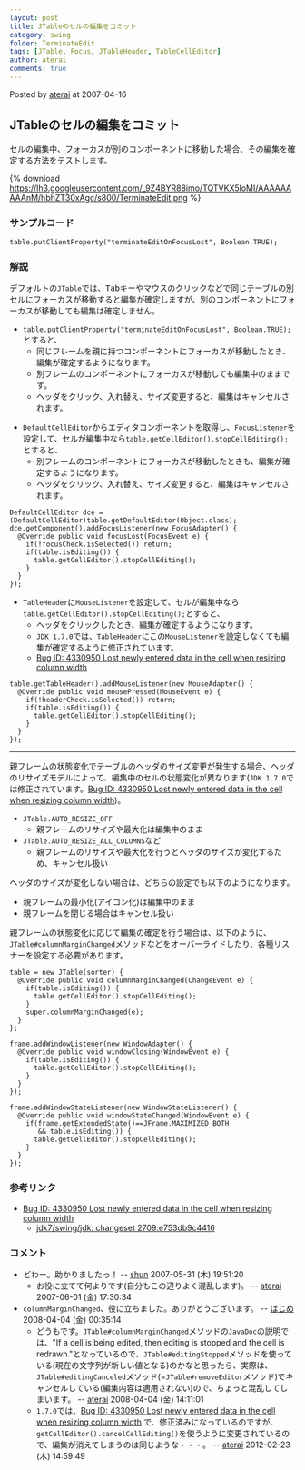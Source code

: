 ```yaml
---
layout: post
title: JTableのセルの編集をコミット
category: swing
folder: TerminateEdit
tags: [JTable, Focus, JTableHeader, TableCellEditor]
author: aterai
comments: true
---
```


Posted by [aterai](http://terai.xrea.jp/aterai.html) at 2007-04-16

## JTableのセルの編集をコミット
セルの編集中、フォーカスが別のコンポーネントに移動した場合、その編集を確定する方法をテストします。


{% download https://lh3.googleusercontent.com/_9Z4BYR88imo/TQTVKX5loMI/AAAAAAAAAnM/hbhZT30xAgc/s800/TerminateEdit.png %}

### サンプルコード
<pre class="prettyprint"><code>table.putClientProperty("terminateEditOnFocusLost", Boolean.TRUE);
</code></pre>

### 解説
デフォルトの`JTable`では、<kbd>Tab</kbd>キーやマウスのクリックなどで同じテーブルの別セルにフォーカスが移動すると編集が確定しますが、別のコンポーネントにフォーカスが移動しても編集は確定しません。

- `table.putClientProperty("terminateEditOnFocusLost", Boolean.TRUE);`とすると、
    - 同じフレームを親に持つコンポーネントにフォーカスが移動したとき、編集が確定するようになります。
    - 別フレームのコンポーネントにフォーカスが移動しても編集中のままです。
    - ヘッダをクリック、入れ替え、サイズ変更すると、編集はキャンセルされます。

<!-- dummy comment line for breaking list -->

- `DefaultCellEditor`からエディタコンポーネントを取得し、`FocusListener`を設定して、セルが編集中なら`table.getCellEditor().stopCellEditing();`とすると、
    - 別フレームのコンポーネントにフォーカスが移動したときも、編集が確定するようになります。
    - ヘッダをクリック、入れ替え、サイズ変更すると、編集はキャンセルされます。

<!-- dummy comment line for breaking list -->

<pre class="prettyprint"><code>DefaultCellEditor dce = (DefaultCellEditor)table.getDefaultEditor(Object.class);
dce.getComponent().addFocusListener(new FocusAdapter() {
  @Override public void focusLost(FocusEvent e) {
    if(!focusCheck.isSelected()) return;
    if(table.isEditing()) {
      table.getCellEditor().stopCellEditing();
    }
  }
});
</code></pre>

- `TableHeader`に`MouseListener`を設定して、セルが編集中なら`table.getCellEditor().stopCellEditing();`とすると、
    - ヘッダをクリックしたとき、編集が確定するようになります。
    - `JDK 1.7.0`では、`TableHeader`にこの`MouseListener`を設定しなくても編集が確定するように修正されています。
    - [Bug ID: 4330950 Lost newly entered data in the cell when resizing column width](http://bugs.sun.com/bugdatabase/view_bug.do?bug_id=4330950)

<!-- dummy comment line for breaking list -->

<pre class="prettyprint"><code>table.getTableHeader().addMouseListener(new MouseAdapter() {
  @Override public void mousePressed(MouseEvent e) {
    if(!headerCheck.isSelected()) return;
    if(table.isEditing()) {
      table.getCellEditor().stopCellEditing();
    }
  }
});
</code></pre>

- - - -
親フレームの状態変化でテーブルのヘッダのサイズ変更が発生する場合、ヘッダのリサイズモデルによって、編集中のセルの状態変化が異なります(`JDK 1.7.0`では修正されています。[Bug ID: 4330950 Lost newly entered data in the cell when resizing column width](http://bugs.sun.com/bugdatabase/view_bug.do?bug_id=4330950))。

- `JTable.AUTO_RESIZE_OFF`
    - 親フレームのリサイズや最大化は編集中のまま
- `JTable.AUTO_RESIZE_ALL_COLUMNS`など
    - 親フレームのリサイズや最大化を行うとヘッダのサイズが変化するため、キャンセル扱い

<!-- dummy comment line for breaking list -->

ヘッダのサイズが変化しない場合は、どちらの設定でも以下のようになります。

- 親フレームの最小化(アイコン化)は編集中のまま
- 親フレームを閉じる場合はキャンセル扱い

<!-- dummy comment line for breaking list -->

親フレームの状態変化に応じて編集の確定を行う場合は、以下のように、`JTable#columnMarginChanged`メソッドなどをオーバーライドしたり、各種リスナーを設定する必要があります。

<pre class="prettyprint"><code>table = new JTable(sorter) {
  @Override public void columnMarginChanged(ChangeEvent e) {
    if(table.isEditing()) {
      table.getCellEditor().stopCellEditing();
    }
    super.columnMarginChanged(e);
  }
};

frame.addWindowListener(new WindowAdapter() {
  @Override public void windowClosing(WindowEvent e) {
    if(table.isEditing()) {
      table.getCellEditor().stopCellEditing();
    }
  }
});

frame.addWindowStateListener(new WindowStateListener() {
  @Override public void windowStateChanged(WindowEvent e) {
    if(frame.getExtendedState()==JFrame.MAXIMIZED_BOTH
       &amp;&amp; table.isEditing()) {
      table.getCellEditor().stopCellEditing();
    }
  }
});
</code></pre>

### 参考リンク
- [Bug ID: 4330950 Lost newly entered data in the cell when resizing column width](http://bugs.sun.com/bugdatabase/view_bug.do?bug_id=4330950)
    - [jdk7/swing/jdk: changeset 2709:e753db9c4416](http://hg.openjdk.java.net/jdk7/swing/jdk/rev/e753db9c4416)

<!-- dummy comment line for breaking list -->

### コメント
- どわー。助かりましたっ！ -- [shun](http://terai.xrea.jp/shun.html) 2007-05-31 (木) 19:51:20
    - お役に立てて何よりです(自分もこの辺りよく混乱します)。 -- [aterai](http://terai.xrea.jp/aterai.html) 2007-06-01 (金) 17:30:34
- `columnMarginChanged`、役に立ちました。ありがとうございます。 -- [はじめ](http://terai.xrea.jp/はじめ.html) 2008-04-04 (金) 00:35:14
    - どうもです。`JTable#columnMarginChanged`メソッドの`JavaDoc`の説明では、"If a cell is being edited, then editing is stopped and the cell is redrawn."となっているので、`JTable#editingStopped`メソッドを使っている(現在の文字列が新しい値となる)のかなと思ったら、実際は、`JTable#editingCanceled`メソッド(=`JTable#removeEditor`メソッド)でキャンセルしている(編集内容は適用されない)ので、ちょっと混乱してしまいます。 -- [aterai](http://terai.xrea.jp/aterai.html) 2008-04-04 (金) 14:11:01
    - `1.7.0`では、[Bug ID: 4330950 Lost newly entered data in the cell when resizing column width](http://bugs.sun.com/bugdatabase/view_bug.do?bug_id=4330950) で、修正済みになっているのですが、`getCellEditor().cancelCellEditing()`を使うように変更されているので、編集が消えてしまうのは同じような・・・。 -- [aterai](http://terai.xrea.jp/aterai.html) 2012-02-23 (木) 14:59:49

<!-- dummy comment line for breaking list -->

